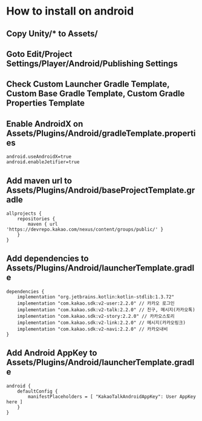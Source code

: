 # How to install on android

## Copy Unity/* to Assets/
## Goto Edit/Project Settings/Player/Android/Publishing Settings
## Check Custom Launcher Gradle Template, Custom Base Gradle Template, Custom Gradle Properties Template
## Enable AndroidX on Assets/Plugins/Android/gradleTemplate.properties
```
android.useAndroidX=true
android.enableJetifier=true
```
## Add maven url to Assets/Plugins/Android/baseProjectTemplate.gradle
```
allprojects {
    repositories {
        maven { url 'https://devrepo.kakao.com/nexus/content/groups/public/' }
    }
}
```
## Add dependencies to Assets/Plugins/Android/launcherTemplate.gradle
```
dependencies {
    implementation "org.jetbrains.kotlin:kotlin-stdlib:1.3.72"
    implementation "com.kakao.sdk:v2-user:2.2.0" // 카카오 로그인
    implementation "com.kakao.sdk:v2-talk:2.2.0" // 친구, 메시지(카카오톡)
    implementation "com.kakao.sdk:v2-story:2.2.0" // 카카오스토리
    implementation "com.kakao.sdk:v2-link:2.2.0" // 메시지(카카오링크)
    implementation "com.kakao.sdk:v2-navi:2.2.0" // 카카오내비
}
```
## Add Android AppKey to Assets/Plugins/Android/launcherTemplate.gradle
```
android {
    defaultConfig {
        manifestPlaceholders = [ "KakaoTalkAndroidAppKey": User AppKey here ]
    }
}
```